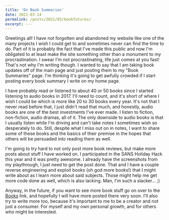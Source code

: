 ```yaml
---
title: 'On Book Summaries'
date: 2021-03-14
permalink: /posts/2021/03/bookfutures/
excerpt: ---
---
```


Greetings all! I have not forgotten and abandoned my website like one of the many projects I wish I could get to and sometimes never can find the time to do. Part of it is probably the fact that I've made this public and now I'm obligated to at least make the site something other than a monument to my procrastination. I swear I'm not procrastinating, life just comes at you fast! That's not why I'm writing though. I wanted to say that I am taking book updates off of the main page and just posting them to my "Book Summaries" page. I'm thinking it's going to get awfully crowded if I start posting every book summary I write on my home page. 

I have probably read or listened to about 40 or 50 books since I started listening to audio books in 2017. I'll need to count, and it's short of where I wish I could be which is more like 20 to 30 books every year. It's not that I never read before that, I just didn't read that much, and honestly, audio books are one of the best investments I've ever made. I listen to fiction, non-fiction, audio dramas, all of it. The only downside to audio books is that I usually listen while I'm driving and can't take notes I sometimes wish so desperately to do. Still, despite what I miss out on in notes, I want to share some of these books and the basics of their premise in the hopes that others will be persuaded into reading them as well.

I'm going to try hard to not only post more book reviews, but make more posts about stuff I have worked on. I participated in the SANS Holiday Hack this year and it was pretty awesome. I already have the screenshots from my playthrough, I just need to get the post done. That and I have a couple reverse engineering and exploit books (oh god more books!) that I might write about as I learn more about said subjects. Those might help me get more code done as well, which is also lacking. Man, I'm such a slacker... ;)

Anyway, in the future, if you want to see more book stuff go on over to the [Books](../Books/) link, and hopefully I will have more posted there very soon. I'll also try to write more too, because it's important to me to be a creator and not just a consumer. For myself and my own personal growth, and for others who might be interested.
